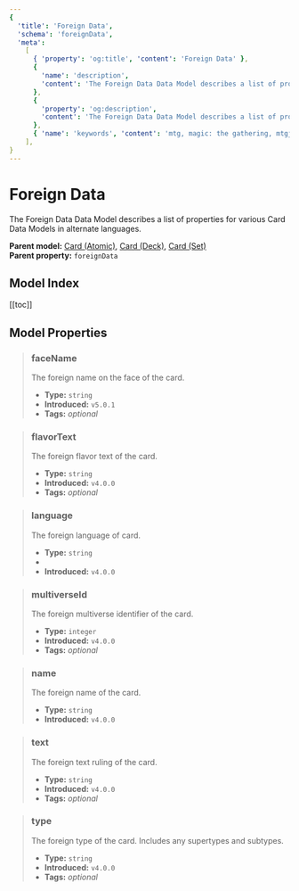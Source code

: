 ```yaml
---
{
  'title': 'Foreign Data',
  'schema': 'foreignData',
  'meta':
    [
      { 'property': 'og:title', 'content': 'Foreign Data' },
      {
        'name': 'description',
        'content': 'The Foreign Data Data Model describes a list of properties for various Card Data Models in alternate languages.',
      },
      {
        'property': 'og:description',
        'content': 'The Foreign Data Data Model describes a list of properties for various Card Data Models in alternate languages.',
      },
      { 'name': 'keywords', 'content': 'mtg, magic: the gathering, mtgjson, json, foreigndata, foreign data' },
    ],
}
---
```


# Foreign Data

The Foreign Data Data Model describes a list of properties for various Card Data Models in alternate languages.

**Parent model:** [Card (Atomic)](/data-models/card-atomic/), [Card (Deck)](/data-models/card-deck/), [Card (Set)](/data-models/card-set/)  
**Parent property:** `foreignData`

## Model Index

<PropertyToggler/>

[[toc]]

## Model Properties

> ### faceName
>
> The foreign name on the face of the card.
>
> - **Type:** `string`
> - **Introduced:** `v5.0.1`
> - **Tags:** <i class="optional">optional</i>

> ### flavorText
>
> The foreign flavor text of the card.
>
> - **Type:** `string`
> - **Introduced:** `v4.0.0`
> - **Tags:** <i class="optional">optional</i>

> ### language
>
> The foreign language of card.
>
> - **Type:** `string`
> - <ExampleField type='language'/>
> - **Introduced:** `v4.0.0`

> ### multiverseId
>
> The foreign multiverse identifier of the card.
>
> - **Type:** `integer`
> - **Introduced:** `v4.0.0`
> - **Tags:** <i class="optional">optional</i>

> ### name
>
> The foreign name of the card.
>
> - **Type:** `string`
> - **Introduced:** `v4.0.0`

> ### text
>
> The foreign text ruling of the card.
>
> - **Type:** `string`
> - **Introduced:** `v4.0.0`
> - **Tags:** <i class="optional">optional</i>

> ### type
>
> The foreign type of the card. Includes any supertypes and subtypes.
>
> - **Type:** `string`
> - **Introduced:** `v4.0.0`
> - **Tags:** <i class="optional">optional</i>
